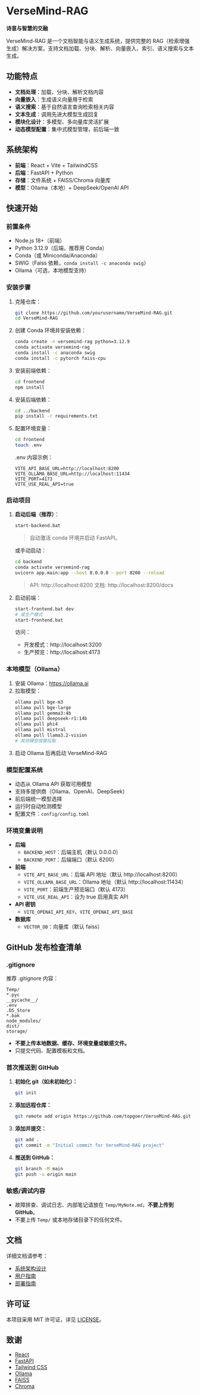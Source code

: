 # VerseMind-RAG

**诗意与智慧的交融**

VerseMind-RAG 是一个文档智能与语义生成系统，提供完整的 RAG（检索增强生成）解决方案，支持文档加载、分块、解析、向量嵌入、索引、语义搜索与文本生成。

## 功能特点

- **文档处理**：加载、分块、解析文档内容
- **向量嵌入**：生成语义向量用于检索
- **语义搜索**：基于自然语言查询检索相关内容
- **文本生成**：调用先进大模型生成回复
- **模块化设计**：多模型、多向量库灵活扩展
- **动态模型配置**：集中式模型管理，前后端一致

## 系统架构

- **前端**：React + Vite + TailwindCSS
- **后端**：FastAPI + Python
- **存储**：文件系统 + FAISS/Chroma 向量库
- **模型**：Ollama（本地）+ DeepSeek/OpenAI API

## 快速开始

### 前置条件

- Node.js 18+（前端）
- Python 3.12.9（后端，推荐用 Conda）
- Conda（或 Miniconda/Anaconda）
- SWIG（Faiss 依赖，`conda install -c anaconda swig`）
- Ollama（可选，本地模型支持）

### 安装步骤

1. 克隆仓库：
   ```bash
   git clone https://github.com/yourusername/VerseMind-RAG.git
   cd VerseMind-RAG
   ```

2. 创建 Conda 环境并安装依赖：
   ```bash
   conda create -n versemind-rag python=3.12.9
   conda activate versemind-rag
   conda install -c anaconda swig
   conda install -c pytorch faiss-cpu
   ```

3. 安装前端依赖：
   ```bash
   cd frontend
   npm install
   ```

4. 安装后端依赖：
   ```bash
   cd ../backend
   pip install -r requirements.txt
   ```

5. 配置环境变量：
   ```bash
   cd frontend
   touch .env
   ```
   .env 内容示例：
   ```
   VITE_API_BASE_URL=http://localhost:8200
   VITE_OLLAMA_BASE_URL=http://localhost:11434
   VITE_PORT=4173
   VITE_USE_REAL_API=true
   ```

### 启动项目

1. **启动后端（推荐）**：
   ```bash
   start-backend.bat
   ```
   > 自动激活 conda 环境并启动 FastAPI。

   或手动启动：
   ```bash
   cd backend
   conda activate versemind-rag
   uvicorn app.main:app --host 0.0.0.0 --port 8200 --reload
   ```
   > API: http://localhost:8200
   > 文档: http://localhost:8200/docs

2. 启动前端：
   ```bash
   start-frontend.bat dev
   # 或生产模式
   start-frontend.bat
   ```

   访问：
   - 开发模式：http://localhost:3200
   - 生产预览：http://localhost:4173

### 本地模型（Ollama）

1. 安装 Ollama：https://ollama.ai
2. 拉取模型：
   ```bash
   ollama pull bge-m3
   ollama pull bge-large
   ollama pull gemma3:4b
   ollama pull deepseek-r1:14b
   ollama pull phi4
   ollama pull mistral
   ollama pull llama3.2-vision
   # 其他模型按需拉取
   ```
3. 启动 Ollama 后再启动 VerseMind-RAG

### 模型配置系统

- 动态从 Ollama API 获取可用模型
- 支持多提供商（Ollama、OpenAI、DeepSeek）
- 前后端统一模型选择
- 运行时自动检测模型
- 配置文件：`config/config.toml`

### 环境变量说明

- **后端**
  - `BACKEND_HOST`：后端主机（默认 0.0.0.0）
  - `BACKEND_PORT`：后端端口（默认 8200）
- **前端**
  - `VITE_API_BASE_URL`：后端 API 地址（默认 http://localhost:8200）
  - `VITE_OLLAMA_BASE_URL`：Ollama 地址（默认 http://localhost:11434）
  - `VITE_PORT`：前端生产预览端口（默认 4173）
  - `VITE_USE_REAL_API`：设为 true 启用真实 API
- **API 密钥**
  - `VITE_OPENAI_API_KEY`、`VITE_OPENAI_API_BASE`
- **数据库**
  - `VECTOR_DB`：向量库（默认 faiss）

## GitHub 发布检查清单

### .gitignore

推荐 .gitignore 内容：
```
Temp/
*.pyc
__pycache__/
.env
.DS_Store
*.bak
node_modules/
dist/
storage/
```
- **不要上传本地数据、缓存、环境变量或敏感文件。**
- 只提交代码、配置模板和文档。

### 首次推送到 GitHub

1. **初始化 git（如未初始化）：**
   ```bash
   git init
   ```
2. **添加远程仓库：**
   ```bash
   git remote add origin https://github.com/topgoer/VerseMind-RAG.git
   ```
3. **添加并提交：**
   ```bash
   git add .
   git commit -m "Initial commit for VerseMind-RAG project"
   ```
4. **推送到 GitHub：**
   ```bash
   git branch -M main
   git push -u origin main
   ```

### 敏感/调试内容
- 故障排查、调试日志、内部笔记请放在 `Temp/MyNote.md`，**不要上传到 GitHub**。
- 不要上传 `Temp/` 或本地存储目录下的任何文件。

## 文档

详细文档请参考：
- [系统架构设计](./docs/VerseMind-RAG%20系统架构设计.md)
- [用户指南](./docs/user_guide.md)
- [部署指南](./Temp/deployment_guide.md)

## 许可证

本项目采用 MIT 许可证，详见 [LICENSE](./LICENSE)。

## 致谢

- [React](https://reactjs.org/)
- [FastAPI](https://fastapi.tiangolo.com/)
- [Tailwind CSS](https://tailwindcss.com/)
- [Ollama](https://ollama.ai/)
- [FAISS](https://github.com/facebookresearch/faiss)
- [Chroma](https://www.trychroma.com/)
